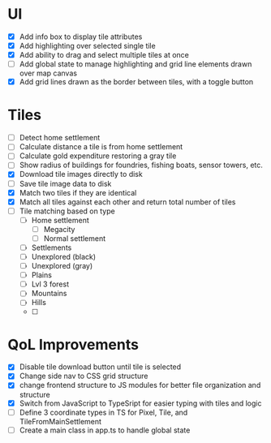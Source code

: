 # UI
- [x] Add info box to display tile attributes
- [x] Add highlighting over selected single tile
- [x] Add ability to drag and select multiple tiles at once
- [ ] Add global state to manage highlighting and grid line elements drawn over map canvas
- [x] Add grid lines drawn as the border between tiles, with a toggle button

# Tiles
- [ ] Detect home settlement
- [ ] Calculate distance a tile is from home settlement
- [ ] Calculate gold expenditure restoring a gray tile
- [ ] Show radius of buildings for foundries, fishing boats, sensor towers, etc.
- [x] Download tile images directly to disk
- [ ] Save tile image data to disk
- [x] Match two tiles if they are identical
- [x] Match all tiles against each other and return total number of tiles
- [ ] Tile matching based on type
  - [ ] Home settlement
    - [ ] Megacity
    - [ ] Normal settlement
  - [ ] Settlements
  - [ ] Unexplored (black)
  - [ ] Unexplored (gray)
  - [ ] Plains
  - [ ] Lvl 3 forest
  - [ ] Mountains
  - [ ] Hills
  - [ ] 

# QoL Improvements
- [x] Disable tile download button until tile is selected
- [x] Change side nav to CSS grid structure
- [x] change frontend structure to JS modules for better file organization and structure
- [x] Switch from JavaScript to TypeSript for easier typing with tiles and logic
- [ ] Define 3 coordinate types in TS for Pixel, Tile, and TileFromMainSettlement
- [ ] Create a main class in app.ts to handle global state
